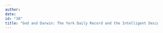 ```yaml
---
author:
date:
id: "30"
title: "God and Darwin: The York Daily Record and the Intelligent Design Trial"
---
```

